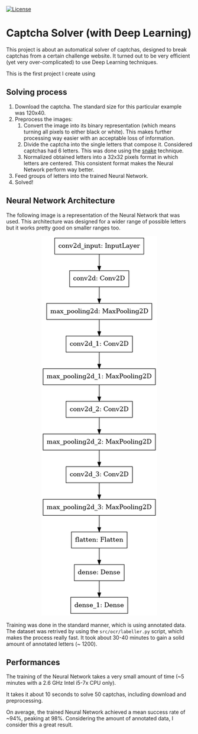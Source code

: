 [![License](http://img.shields.io/:license-mit-blue.svg?style=flat-square)](http://badges.mit-license.org)

# Captcha Solver (with Deep Learning)

This project is about an automatical solver of captchas, designed to break captchas from a certain challenge website. It turned out to be very efficient (yet very over-complicated) to use Deep Learning techniques.

This is the first project I create using 

## Solving process

1. Download the captcha. The standard size for this particular example was 120x40.
2. Preprocess the images:
    1. Convert the image into its binary representation (which means turning all pixels to either black or white). This makes further processing way easier with an acceptable loss of information.
    2. Divide the captcha into the single letters that compose it. Considered captchas had 6 letters. This was done using the [snake](https://www.acsac.org/2007/papers/70.pdf) technique. 
    3. Normalized obtained letters into a 32x32 pixels format in which letters are centered. This consistent format makes the Neural Network perform way better.
3. Feed groups of letters into the trained Neural Network.
4. Solved!

## Neural Network Architecture

The following image is a representation of the Neural Network that was used. 
This architecture was designed for a wider range of possible letters but it works pretty good on smaller ranges too.

<p align="center">
  <img src="model.png"/>
</p>

Training was done in the standard manner, which is using annotated data. The dataset was retrived by using the `src/ocr/labeller.py` script, which makes the process really fast. It took about 30-40 minutes to gain a solid amount of annotated letters (~ 1200).

## Performances

The training of the Neural Network takes a very small amount of time (~5 minutes with a 2.6 GHz Intel i5-7x CPU only).

It takes it about 10 seconds to solve 50 captchas, including download and preprocessing.

On average, the trained Neural Network achieved a mean success rate of ~94%, peaking at 98%. Considering the amount of annotated data, I consider this a great result.
